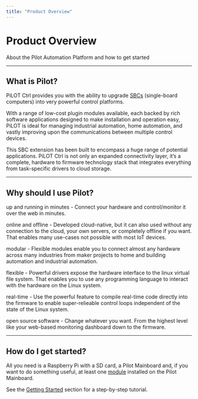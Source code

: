```yaml
---
title: "Product Overview"
---
```


# Product Overview
<p class="subtitle">About the Pilot Automation Platform and how to get started</p>

---

## What is Pilot?


PiLOT Ctrl provides you with the ability to upgrade [SBCs](https://en.wikipedia.org/wiki/Single-board_computer) (single-board computers) into very powerful control platforms.

With a range of low-cost plugin modules available, each backed by rich software applications designed to make installation and operation easy, PiLOT is ideal for managing industrial automation, home automation, and vastly improving upon the communications between multiple control devices.

This SBC extension has been built to encompass a huge range of potential applications. PiLOT Ctrl is not only an expanded connectivity layer, it’s a complete, hardware to firmware technology stack that integrates everything from task-specific drivers to cloud storage.

---

## Why should I use Pilot?

<span class="emphasize">up and running in minutes</span> - Connect your hardware and control/monitor it over the web in minutes.

<span class="emphasize">online and offline</span> - Developed cloud-native, but it can also used without any connection to the cloud, your own servers, or completely offline if you want. That enables many use-cases not possible with most IoT devices.

<span class="emphasize">modular</span> - Flexible modules enable you to connect almost any hardware across many industries from maker projects to home and building automation and industrial automation.

<span class="emphasize">flexible</span> - Powerful drivers expose the hardware interface to the linux virtual file system. That enables you to use any programming language to interact with the hardware on the Linux system. 

<span class="emphasize">real-time</span> - Use the powerful feature to compile real-time code directly into the firmware to enable super-relieable control loops independent of the state of the Linux system.

<span class="emphasize">open source software</span> - Change whatever you want. From the highest level like your web-based monitoring dashboard down to the firmware.

---

## How do I get started?

All you need is a Raspberry Pi with a SD card, a Pilot Mainboard and, if you want to do something useful, at least one [module](docs/modules/module_overview.md) installed on the Pilot Mainboard.

See the [Getting Started](/docs/getting-started/README.md) section for a step-by-step tutorial.